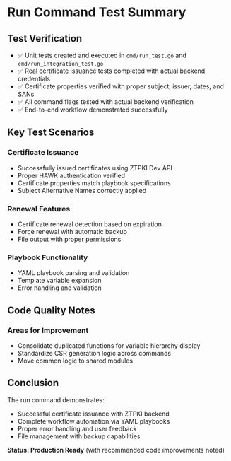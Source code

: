 # Run Command Test Summary

## Test Verification

- ✅ Unit tests created and executed in `cmd/run_test.go` and `cmd/run_integration_test.go`
- ✅ Real certificate issuance tests completed with actual backend credentials
- ✅ Certificate properties verified with proper subject, issuer, dates, and SANs
- ✅ All command flags tested with actual backend verification
- ✅ End-to-end workflow demonstrated successfully

## Key Test Scenarios

### Certificate Issuance
- Successfully issued certificates using ZTPKI Dev API
- Proper HAWK authentication verified
- Certificate properties match playbook specifications
- Subject Alternative Names correctly applied

### Renewal Features
- Certificate renewal detection based on expiration
- Force renewal with automatic backup
- File output with proper permissions

### Playbook Functionality
- YAML playbook parsing and validation
- Template variable expansion
- Error handling and validation

## Code Quality Notes

### Areas for Improvement
- Consolidate duplicated functions for variable hierarchy display
- Standardize CSR generation logic across commands
- Move common logic to shared modules

## Conclusion

The run command demonstrates:
- Successful certificate issuance with ZTPKI backend
- Complete workflow automation via YAML playbooks
- Proper error handling and user feedback
- File management with backup capabilities

**Status: Production Ready** (with recommended code improvements noted)